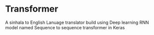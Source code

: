 # Transformer
A sinhala to English Lanuage translator build using Deep learning RNN model named Sequence to sequence transformer in Keras
